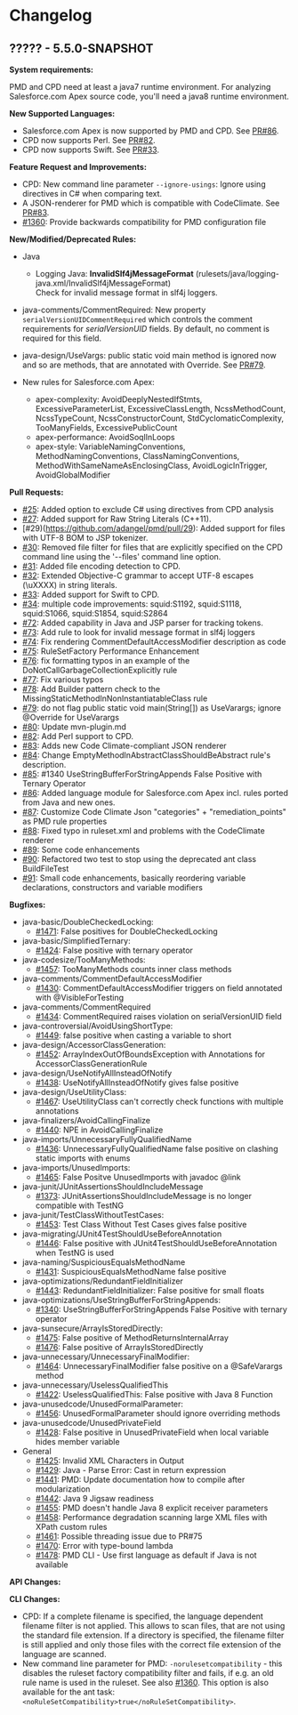 # Changelog

## ????? - 5.5.0-SNAPSHOT

**System requirements:**

PMD and CPD need at least a java7 runtime environment. For analyzing Salesforce.com Apex source code,
you'll need a java8 runtime environment.


**New Supported Languages:**

*   Salesforce.com Apex is now supported by PMD and CPD. See [PR#86](https://github.com/pmd/pmd/pull/86).
*   CPD now supports Perl. See [PR#82](https://github.com/pmd/pmd/pull/82).
*   CPD now supports Swift. See [PR#33](https://github.com/adangel/pmd/pull/33).

**Feature Request and Improvements:**

*   CPD: New command line parameter `--ignore-usings`: Ignore using directives in C# when comparing text.
*   A JSON-renderer for PMD which is compatible with CodeClimate. See [PR#83](https://github.com/pmd/pmd/pull/83).
*   [#1360](https://sourceforge.net/p/pmd/bugs/1360/): Provide backwards compatibility for PMD configuration file

**New/Modified/Deprecated Rules:**

*   Java
    *   Logging Java: **InvalidSlf4jMessageFormat** (rulesets/java/logging-java.xml/InvalidSlf4jMessageFormat)<br/>
        Check for invalid message format in slf4j loggers.
*   java-comments/CommentRequired: New property `serialVersionUIDCommentRequired` which controls the comment requirements
    for *serialVersionUID* fields. By default, no comment is required for this field.
*   java-design/UseVargs: public static void main method is ignored now and so are methods, that are annotated
    with Override. See [PR#79](https://github.com/pmd/pmd/pull/79).

*   New rules for Salesforce.com Apex:
    *   apex-complexity: AvoidDeeplyNestedIfStmts, ExcessiveParameterList, ExcessiveClassLength,
        NcssMethodCount, NcssTypeCount, NcssConstructorCount, StdCyclomaticComplexity,
        TooManyFields, ExcessivePublicCount
    *   apex-performance: AvoidSoqlInLoops
    *   apex-style: VariableNamingConventions, MethodNamingConventions, ClassNamingConventions,
        MethodWithSameNameAsEnclosingClass, AvoidLogicInTrigger, AvoidGlobalModifier

**Pull Requests:**

*   [#25](https://github.com/adangel/pmd/pull/25): Added option to exclude C# using directives from CPD analysis
*   [#27](https://github.com/adangel/pmd/pull/27): Added support for Raw String Literals (C++11).
*   [#29)(https://github.com/adangel/pmd/pull/29): Added support for files with UTF-8 BOM to JSP tokenizer.
*   [#30](https://github.com/adangel/pmd/pull/30): Removed file filter for files that are explicitly specified on the CPD command line using the '--files' command line option.
*   [#31](https://github.com/adangel/pmd/pull/31): Added file encoding detection to CPD.
*   [#32](https://github.com/adangel/pmd/pull/32): Extended Objective-C grammar to accept UTF-8 escapes (\uXXXX) in string literals.
*   [#33](https://github.com/adangel/pmd/pull/33): Added support for Swift to CPD.
*   [#34](https://github.com/adangel/pmd/pull/34): multiple code improvements: squid:S1192, squid:S1118, squid:S1066, squid:S1854, squid:S2864
*   [#72](https://github.com/pmd/pmd/pull/72): Added capability in Java and JSP parser for tracking tokens.
*   [#73](https://github.com/pmd/pmd/pull/73): Add rule to look for invalid message format in slf4j loggers
*   [#74](https://github.com/pmd/pmd/pull/74): Fix rendering CommentDefaultAccessModifier description as code
*   [#75](https://github.com/pmd/pmd/pull/75): RuleSetFactory Performance Enhancement
*   [#76](https://github.com/pmd/pmd/pull/76): fix formatting typos in an example of the DoNotCallGarbageCollectionExplicitly rule
*   [#77](https://github.com/pmd/pmd/pull/77): Fix various typos
*   [#78](https://github.com/pmd/pmd/pull/78): Add Builder pattern check to the MissingStaticMethodInNonInstantiatableClass rule
*   [#79](https://github.com/pmd/pmd/pull/79): do not flag public static void main(String[]) as UseVarargs; ignore @Override for UseVarargs
*   [#80](https://github.com/pmd/pmd/pull/80): Update mvn-plugin.md
*   [#82](https://github.com/pmd/pmd/pull/82): Add Perl support to CPD.
*   [#83](https://github.com/pmd/pmd/pull/83): Adds new Code Climate-compliant JSON renderer
*   [#84](https://github.com/pmd/pmd/pull/84): Change EmptyMethodInAbstractClassShouldBeAbstract rule's description.
*   [#85](https://github.com/pmd/pmd/pull/85): #1340 UseStringBufferForStringAppends False Positive with Ternary Operator
*   [#86](https://github.com/pmd/pmd/pull/86): Added language module for Salesforce.com Apex incl. rules ported from Java and new ones.
*   [#87](https://github.com/pmd/pmd/pull/87): Customize Code Climate Json "categories" + "remediation_points" as PMD rule properties
*   [#88](https://github.com/pmd/pmd/pull/88): Fixed typo in ruleset.xml and problems with the CodeClimate renderer
*   [#89](https://github.com/pmd/pmd/pull/89): Some code enhancements
*   [#90](https://github.com/pmd/pmd/pull/90): Refactored two test to stop using the deprecated ant class BuildFileTest
*   [#91](https://github.com/pmd/pmd/pull/91): Small code enhancements, basically reordering variable declarations, constructors and variable modifiers

**Bugfixes:**

*   java-basic/DoubleCheckedLocking:
    *   [#1471](https://sourceforge.net/p/pmd/bugs/1471/): False positives for DoubleCheckedLocking
*   java-basic/SimplifiedTernary:
    *   [#1424](https://sourceforge.net/p/pmd/bugs/1424/): False positive with ternary operator
*   java-codesize/TooManyMethods:
    *   [#1457](https://sourceforge.net/p/pmd/bugs/1457/): TooManyMethods counts inner class methods
*   java-comments/CommentDefaultAccessModifier
    *   [#1430](https://sourceforge.net/p/pmd/bugs/1430/): CommentDefaultAccessModifier triggers on field
        annotated with @VisibleForTesting
*   java-comments/CommentRequired
    *   [#1434](https://sourceforge.net/p/pmd/bugs/1434/): CommentRequired raises violation on serialVersionUID field
*   java-controversial/AvoidUsingShortType:
    *   [#1449](https://sourceforge.net/p/pmd/bugs/1449/): false positive when casting a variable to short
*   java-design/AccessorClassGeneration:
    *   [#1452](https://sourceforge.net/p/pmd/bugs/1452/): ArrayIndexOutOfBoundsException with Annotations for AccessorClassGenerationRule
*   java-design/UseNotifyAllInsteadOfNotify
    *   [#1438](https://sourceforge.net/p/pmd/bugs/1438/): UseNotifyAllInsteadOfNotify gives false positive
*   java-design/UseUtilityClass:
    *   [#1467](https://sourceforge.net/p/pmd/bugs/1467/): UseUtilityClass can't correctly check functions with multiple annotations
*   java-finalizers/AvoidCallingFinalize
    *   [#1440](https://sourceforge.net/p/pmd/bugs/1440/): NPE in AvoidCallingFinalize
*   java-imports/UnnecessaryFullyQualifiedName
    *   [#1436](https://sourceforge.net/p/pmd/bugs/1436/): UnnecessaryFullyQualifiedName false positive on clashing static imports with enums
*   java-imports/UnusedImports:
    *   [#1465](https://sourceforge.net/p/pmd/bugs/1465/): False Positve UnusedImports with javadoc @link
*   java-junit/JUnitAssertionsShouldIncludeMessage
    *   [#1373](https://sourceforge.net/p/pmd/bugs/1373/): JUnitAssertionsShouldIncludeMessage is no longer compatible with TestNG
*   java-junit/TestClassWithoutTestCases:
    *   [#1453](https://sourceforge.net/p/pmd/bugs/1453/): Test Class Without Test Cases gives false positive
*   java-migrating/JUnit4TestShouldUseBeforeAnnotation
    *   [#1446](https://sourceforge.net/p/pmd/bugs/1446/): False positive with JUnit4TestShouldUseBeforeAnnotation when TestNG is used
*   java-naming/SuspiciousEqualsMethodName
    *   [#1431](https://sourceforge.net/p/pmd/bugs/1431/): SuspiciousEqualsMethodName false positive
*   java-optimizations/RedundantFieldInitializer
    *   [#1443](https://sourceforge.net/p/pmd/bugs/1443/): RedundantFieldInitializer: False positive for small floats
*   java-optimizations/UseStringBufferForStringAppends:
    *   [#1340](https://sourceforge.net/p/pmd/bugs/1340/): UseStringBufferForStringAppends False Positive with ternary operator
*   java-sunsecure/ArrayIsStoredDirectly:
    *   [#1475](https://sourceforge.net/p/pmd/bugs/1475/): False positive of MethodReturnsInternalArray
    *   [#1476](https://sourceforge.net/p/pmd/bugs/1476/): False positive of ArrayIsStoredDirectly
*   java-unnecessary/UnnecessaryFinalModifier:
    *   [#1464](https://sourceforge.net/p/pmd/bugs/1464/): UnnecessaryFinalModifier false positive on a @SafeVarargs method
*   java-unnecessary/UselessQualifiedThis
    *   [#1422](https://sourceforge.net/p/pmd/bugs/1422/): UselessQualifiedThis: False positive with Java 8 Function
*   java-unusedcode/UnusedFormalParameter:
    *   [#1456](https://sourceforge.net/p/pmd/bugs/1456/): UnusedFormalParameter should ignore overriding methods
*   java-unusedcode/UnusedPrivateField
    *   [#1428](https://sourceforge.net/p/pmd/bugs/1428/): False positive in UnusedPrivateField when local variable
        hides member variable
*   General
    *   [#1425](https://sourceforge.net/p/pmd/bugs/1425/): Invalid XML Characters in Output
    *   [#1429](https://sourceforge.net/p/pmd/bugs/1429/): Java - Parse Error: Cast in return expression
    *   [#1441](https://sourceforge.net/p/pmd/bugs/1441/): PMD: Update documentation how to compile after modularization
    *   [#1442](https://sourceforge.net/p/pmd/bugs/1442/): Java 9 Jigsaw readiness
    *   [#1455](https://sourceforge.net/p/pmd/bugs/1455/): PMD doesn't handle Java 8 explicit receiver parameters
    *   [#1458](https://sourceforge.net/p/pmd/bugs/1458/): Performance degradation scanning large XML files with XPath custom rules
    *   [#1461](https://sourceforge.net/p/pmd/bugs/1461/): Possible threading issue due to PR#75
    *   [#1470](https://sourceforge.net/p/pmd/bugs/1470/): Error with type-bound lambda
    *   [#1478](https://sourceforge.net/p/pmd/bugs/1478/): PMD CLI - Use first language as default if Java is not available

**API Changes:**

**CLI Changes:**

*   CPD: If a complete filename is specified, the language dependent filename filter is not applied. This allows
    to scan files, that are not using the standard file extension. If a directory is specified, the filename filter
    is still applied and only those files with the correct file extension of the language are scanned.
*   New command line parameter for PMD: `-norulesetcompatibility` - this disables the ruleset factory
    compatibility filter and fails, if e.g. an old rule name is used in the ruleset.
    See also [#1360](https://sourceforge.net/p/pmd/bugs/1360/).
    This option is also available for the ant task: `<noRuleSetCompatibility>true</noRuleSetCompatibility>`.
